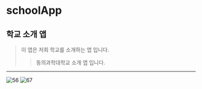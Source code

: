 # schoolApp
## 학교 소개 앱

> 이 앱은 저희 학교를 소개하는 앱 입니다.
>> 동의과학대학교 소개 앱 입니다.


<hr>



![56](https://user-images.githubusercontent.com/80104121/205826144-8b30ba8a-980e-4546-a5a8-ae923f3f475d.png)
![67](https://user-images.githubusercontent.com/80104121/205826151-20c25374-dd5a-4d3a-9c2b-dd7ceda8a73a.png)
